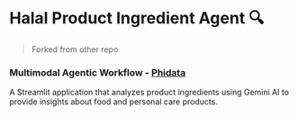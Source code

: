 # Halal Product Ingredient Agent 🔍
> Forked from other repo

### Multimodal Agentic Workflow - [Phidata](https://github.com/phidatahq/phidata/)

A Streamlit application that analyzes product ingredients using Gemini AI to provide insights about food and personal care products.

